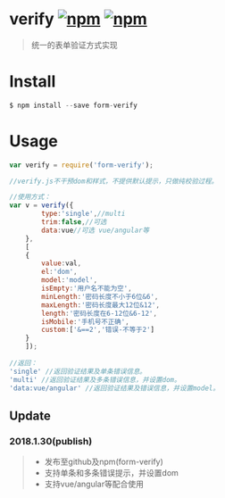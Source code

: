 # verify [![npm](https://img.shields.io/npm/v/form-verify.svg)](https://www.npmjs.com/package/form-verify) [![npm](https://img.shields.io/npm/dm/form-verify.svg)](https://www.npmjs.com/package/form-verify)
> 统一的表单验证方式实现
# Install
```js
$ npm install --save form-verify
```
# Usage
```js
var verify = require('form-verify');

//verify.js不干预dom和样式，不提供默认提示，只做纯校验过程。

//使用方式：
var v = verify({
		type:'single',//multi
		trim:false,//可选
		data:vue//可选 vue/angular等
	},
	[
	{
		value:val,
		el:'dom',
		model:'model',
		isEmpty:'用户名不能为空',
		minLength:'密码长度不小于6位&6',
		maxLength:'密码长度最大12位&12',
		length:'密码长度在6-12位&6-12',
		isMobile:'手机号不正确',
		custom:['&==2','错误-不等于2']
	}
	]);
	
//返回：
'single' //返回验证结果及单条错误信息。
'multi' //返回验证结果及多条错误信息，并设置dom。
'data:vue/angular' //返回验证结果及错误信息，并设置model。

```
## Update
### 2018.1.30(publish)

> * 发布至github及npm(form-verify)
> * 支持单条和多条错误提示，并设置dom
> * 支持vue/angular等配合使用
